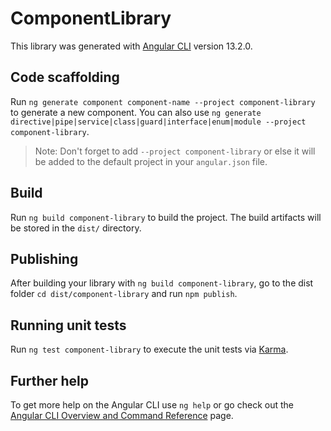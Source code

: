 # ComponentLibrary

This library was generated with [Angular CLI](https://github.com/angular/angular-cli) version 13.2.0.

## Code scaffolding

Run `ng generate component component-name --project component-library` to generate a new component. You can also use `ng generate directive|pipe|service|class|guard|interface|enum|module --project component-library`.
> Note: Don't forget to add `--project component-library` or else it will be added to the default project in your `angular.json` file. 

## Build

Run `ng build component-library` to build the project. The build artifacts will be stored in the `dist/` directory.

## Publishing

After building your library with `ng build component-library`, go to the dist folder `cd dist/component-library` and run `npm publish`.

## Running unit tests

Run `ng test component-library` to execute the unit tests via [Karma](https://karma-runner.github.io).

## Further help

To get more help on the Angular CLI use `ng help` or go check out the [Angular CLI Overview and Command Reference](https://angular.io/cli) page.
